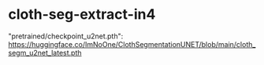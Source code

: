 ﻿# cloth-seg-extract-in4

"pretrained/checkpoint_u2net.pth": https://huggingface.co/ImNoOne/ClothSegmentationUNET/blob/main/cloth_segm_u2net_latest.pth
